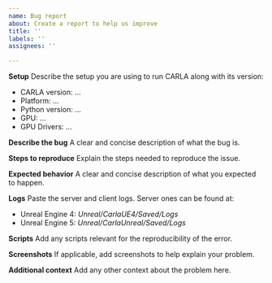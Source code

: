 ```yaml
---
name: Bug report
about: Create a report to help us improve
title: ''
labels: ''
assignees: ''

---
```


**Setup**
Describe the setup you are using to run CARLA along with its version:
  * CARLA version: ...
  * Platform: ...
  * Python version: ...
  * GPU: ...
  * GPU Drivers: ...

**Describe the bug**
A clear and concise description of what the bug is.

**Steps to reproduce**
Explain the steps needed to reproduce the issue.

**Expected behavior**
A clear and concise description of what you expected to happen.

**Logs**
Paste the server and client logs. Server ones can be found at:
  * Unreal Engine 4: _Unreal/CarlaUE4/Saved/Logs_
  * Unreal Engine 5: _Unreal/CarlaUnreal/Saved/Logs_

**Scripts**
Add any scripts relevant for the reproducibility of the error.

**Screenshots**
If applicable, add screenshots to help explain your problem.

**Additional context**
Add any other context about the problem here.
